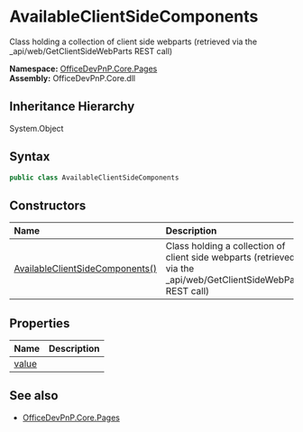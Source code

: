 # AvailableClientSideComponents
Class holding a collection of client side webparts (retrieved via the _api/web/GetClientSideWebParts REST call)  

**Namespace:** [OfficeDevPnP.Core.Pages](OfficeDevPnP.Core.Pages.md)  
**Assembly:** OfficeDevPnP.Core.dll  
## Inheritance Hierarchy
System.Object  


## Syntax
```C#
public class AvailableClientSideComponents
```
## Constructors
|**Name**|**Description**|
|:-----|:-----|
| [AvailableClientSideComponents()](OfficeDevPnP.Core.Pages.AvailableClientSideComponents.ctor1.md) |  Class holding a collection of client side webparts (retrieved via the _api/web/GetClientSideWebParts REST call) 
## Properties
|**Name**|**Description**|
|:-----|:-----|
| [value](OfficeDevPnP.Core.Pages.AvailableClientSideComponents.value.md) | 
## See also
- [OfficeDevPnP.Core.Pages](OfficeDevPnP.Core.Pages.md)
